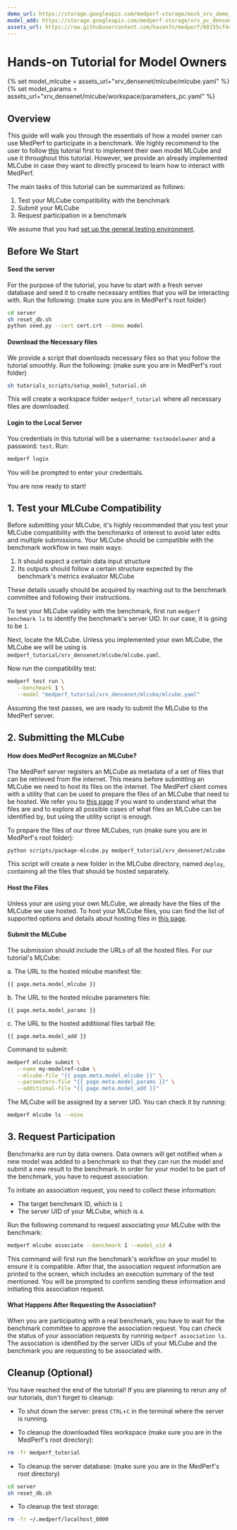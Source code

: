 ```yaml
---
demo_url: https://storage.googleapis.com/medperf-storage/mock_xrv_demo_data.tar.gz
model_add: https://storage.googleapis.com/medperf-storage/xrv_pc_densenet.tar.gz
assets_url: https://raw.githubusercontent.com/hasan7n/medperf/88155cf4cac9b3201269d16e680d7d915a2f8adc/examples/ChestXRay/
---
```


# Hands-on Tutorial for Model Owners

{% set model_mlcube = assets_url+"xrv_densenet/mlcube/mlcube.yaml" %}
{% set model_params = assets_url+"xrv_densenet/mlcube/workspace/parameters_pc.yaml" %}

## Overview

This guide will walk you through the essentials of how a model owner can use MedPerf to participate in a benchmark. We highly recommend to the user to follow [this](../mlcubes/mlcube_models.md) tutorial first to implement their own model MLCube and use it throughout this tutorial. However, we provide an already implemented MLCube in case they want to directly proceed to learn how to interact with MedPerf.

The main tasks of this tutorial can be summarized as follows:

1. Test your MLCube compatibility with the benchmark
2. Submit your MLCube
3. Request participation in a benchmark

We assume that you had [set up the general testing environment](setup.md).

## Before We Start

#### Seed the server

For the purpose of the tutorial, you have to start with a fresh server database and seed it to create necessary entities that you will be interacting with. Run the following: (make sure you are in MedPerf's root folder)

```bash
cd server
sh reset_db.sh
python seed.py --cert cert.crt --demo model
```

#### Download the Necessary files

We provide a script that downloads necessary files so that you follow the tutorial smoothly. Run the following: (make sure you are in MedPerf's root folder)

```bash
sh tutorials_scripts/setup_model_tutorial.sh
```

This will create a workspace folder `medperf_tutorial` where all necessary files are downloaded.

#### Login to the Local Server

You credentials in this tutorial will be a username: `testmodelowner` and a password: `test`. Run:

```bash
medperf login
```

You will be prompted to enter your credentials.

You are now ready to start!

## 1. Test your MLCube Compatibility

Before submitting your MLCube, it's highly recommended that you test your MLCube compatibility with the benchmarks of interest to avoid later edits and multiple submissions. Your MLCube should be compatible with the benchmark workflow in two main ways:

1. It should expect a certain data input structure
2. Its outputs should follow a certain structure expected by the benchmark's metrics evaluator MLCube

These details usually should be acquired by reaching out to the benchmark committee and following their instructions.

To test your MLCube validity with the benchmark, first run `medperf benchmark ls` to identify the benchmark's server UID. In our case, it is going to be `1`.

Next, locate the MLCube. Unless you implemented your own MLCube, the MLCube we will be using is `medperf_tutorial/xrv_densenet/mlcube/mlcube.yaml`.

Now run the compatibility test:

```bash
medperf test run \
   --benchmark 1 \
   --model "medperf_tutorial/xrv_densenet/mlcube/mlcube.yaml"

```

Assuming the test passes, we are ready to submit the MLCube to the MedPerf server.

## 2. Submitting the MLCube

#### How does MedPerf Recognize an MLCube?

The MedPerf server registers an MLCube as metadata of a set of files that can be retrieved from the internet. This means before submitting an MLCube we need to host its files on the internet. The MedPerf client comes with a utility that can be used to prepare the files of an MLCube that need to be hosted. We refer you to [this page](../concepts/mlcube_files.md) if you want to understand what the files are and to explore all possible cases of what files an MLCube can be identified by, but using the utility script is enough.

To prepare the files of our three MLCubes, run (make sure you are in MedPerf's root folder):

```bash
python scripts/package-mlcube.py medperf_tutorial/xrv_densenet/mlcube
```

This script will create a new folder in the MLCube directory, named `deploy`, containing all the files that should be hosted separately.

#### Host the Files

Unless your are using your own MLCube, we already have the files of the MLCube we use hosted. To host your MLCube files, you can find the list of supported options and details about hosting files in [this page](../concepts/hosting_files.md).

#### Submit the MLCube

The submission should include the URLs of all the hosted files. For our tutorial's MLCube:

a. The URL to the hosted mlcube manifest file:

```text
{{ page.meta.model_mlcube }}
```

b. The URL to the hosted mlcube parameters file:

```text
{{ page.meta.model_params }}
```

c. The URL to the hosted additional files tarball file:

```text
{{ page.meta.model_add }}
```

Command to submit:

```bash
medperf mlcube submit \
   --name my-modelref-cube \
   --mlcube-file "{{ page.meta.model_mlcube }}" \
   --parameters-file "{{ page.meta.model_params }}" \
   --additional-file "{{ page.meta.model_add }}"
```

The MLCube will be assigned by a server UID. You can check it by running:

```bash
medperf mlcube ls --mine
```

## 3. Request Participation

Benchmarks are run by data owners. Data owners will get notified when a new model was added to a benchmark so that they can run the model and submit a new result to the benchmark. In order for your model to be part of the benchmark, you have to request association.

To initiate an association request, you need to collect these information:

- The target benchmark ID, which is `1`
- The server UID of your MLCube, which is `4`.

Run the following command to request associating your MLCube with the benchmark:

```bash
medperf mlcube associate --benchmark 1 --model_uid 4
```

This command will first run the benchmark's workflow on your model to ensure it is compatible. After that, the association request information are printed to the screen, which includes an execution summary of the test mentioned. You will be prompted to confirm sending these information and initiating this association request.

#### What Happens After Requesting the Association?

When you are participating with a real benchmark, you have to wait for the benchmark committee to approve the association request. You can check the status of your association requests by running `medperf association ls`. The association is identified by the server UIDs of your MLCube and the benchmark you are requesting to be associated with.

## Cleanup (Optional)

You have reached the end of the tutorial! If you are planning to rerun any of our tutorials, don't forget to cleanup:

- To shut down the server: press `CTRL`+`C` in the terminal where the server is running.

- To cleanup the downloaded files workspace (make sure you are in the MedPerf's root directory):

```bash
rm -fr medperf_tutorial
```

- To cleanup the server database: (make sure you are in the MedPerf's root directory)

```bash
cd server
sh reset_db.sh
```

- To cleanup the test storage:

```bash
rm -fr ~/.medperf/localhost_8000
```
